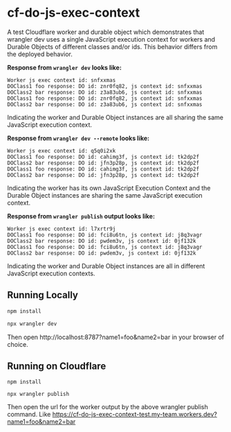 # cf-do-js-exec-context

A test Cloudflare worker and durable object which demonstrates that
wrangler dev uses a single JavaScript execution context for workers and
Durable Objects of different classes and/or ids. This behavior differs from
the deployed behavior.

**Response from `wrangler dev` looks like:**

```
Worker js exec context id: snfxxmas
DOClass1 foo response: DO id: znr0fq82, js context id: snfxxmas
DOClass2 bar response: DO id: z3a83ub6, js context id: snfxxmas
DOClass1 foo response: DO id: znr0fq82, js context id: snfxxmas
DOClass2 bar response: DO id: z3a83ub6, js context id: snfxxmas
```

Indicating the worker and Durable Object instances are all sharing the same
JavaScript execution context.

**Response from `wrangler dev --remote` looks like:**

```
Worker js exec context id: q5q0i2xk
DOClass1 foo response: DO id: cahimg3f, js context id: tk2dp2f
DOClass2 bar response: DO id: jfn3p28p, js context id: tk2dp2f
DOClass1 foo response: DO id: cahimg3f, js context id: tk2dp2f
DOClass2 bar response: DO id: jfn3p28p, js context id: tk2dp2f
```

Indicating the worker has its own JavaScript Execution Context and the Durable
Object instances are sharing the same JavaScript execution context.

**Response from `wrangler publish` output looks like:**

```
Worker js exec context id: l7xrtr9j
DOClass1 foo response: DO id: fci8u6tn, js context id: j8q3vagr
DOClass2 bar response: DO id: pwdem3v, js context id: 0jf132k
DOClass1 foo response: DO id: fci8u6tn, js context id: j8q3vagr
DOClass2 bar response: DO id: pwdem3v, js context id: 0jf132k
```

Indicating the worker and Durable Object instances are all in different
JavaScript execution contexts.

## Running Locally

```bash
npm install

npx wrangler dev
```

Then open http://localhost:8787?name1=foo&name2=bar in your browser of choice.

## Running on Cloudflare

```
npm install

npx wrangler publish
```

Then open the url for the worker output by the above wrangler publish command.
Like https://cf-do-js-exec-context-test.my-team.workers.dev?name1=foo&name2=bar
